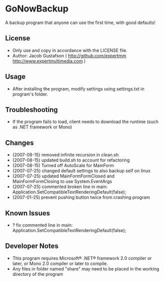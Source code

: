 # GoNowBackup
A backup program that anyone can use the first time, with good defaults!

## License
* Only use and copy in accordance with the LICENSE file.
* Author: Jacob Gustafson ( http://github.com/expertmm http://www.expertmultimedia.com )

## Usage
* After installing the program, modify settings using settings.txt in program's folder.

## Troubleshooting
* If the program fails to load, client needs to download the runtime (such as .NET framework or Mono)

## Changes
* (2007-08-15) removed infinite recursion in clean.sh
* (2007-08-15) updated build.sh to account for refactoring
* (2007-08-15) Turned off AutoScale for MainForm
* (2007-07-25) changed default settings to also backup self on linux
* (2007-07-25) updated MainFormFormClosed and MainFormFormClosing to use System.EventArgs
* (2007-07-25) commented broken line in main: Application.SetCompatibleTextRenderingDefault(false);
* (2007-01-25) prevent pushing button twice from crashing program

## Known Issues
* ? fix commented line in main: Application.SetCompatibleTextRenderingDefault(false);

## Developer Notes
* This program requires Microsoft® .NET® framework 2.0 compiler or later, or Mono 2.0 compiler or later to compile.
* Any files in folder named "share" may need to be placed in the working directory of the program

